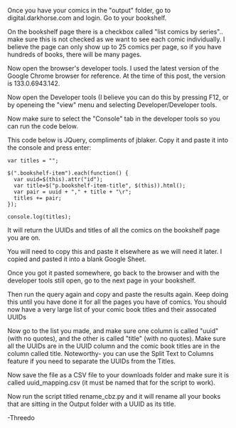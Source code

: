 Once you have your comics in the "output" folder, go to digital.darkhorse.com and login. Go to your bookshelf. 

On the bookshelf page there is a checkbox called "list comics by series".. make sure this is not checked as we want to see each comic individually. I believe the page can only show up to 25 comics per page, so if you have hundreds of books, there will be many pages.

Now open the browser's developer tools. I used the latest version of the Google Chrome browser for reference. At the time of this post, the version is 133.0.6943.142.

Now open the Developer tools (I believe you can do this by pressing F12, or by openeing the "view" menu and selecting Developer/Developer tools. 

Now make sure to select the "Console" tab in the developer tools so you can run the code below. 

This code below is JQuery, compliments of jblaker. Copy it and paste it into the console and press enter:

```
var titles = "";

$(".bookshelf-item").each(function() { 
  var uuid=$(this).attr("id");
  var title=$("p.bookshelf-item-title", $(this)).html();
  var pair = uuid + "," + title + "\r";
  titles += pair;
});

console.log(titles);

```

It will return the UUIDs and titles of all the comics on the bookshelf page you are on. 

You will need to copy this and paste it elsewhere as we will need it later. I copied and pasted it into a blank Google Sheet.

Once you got it pasted somewhere, go back to the browser and with the developer tools still open, go to the next page in your bookshelf. 

Then run the query again and copy and paste the results again. Keep doing this until you have done it for all the pages you have of comics. You should now have a very large list of your comic book titles and their assocated UUIDs

Now go to the list you made, and make sure one column is called "uuid" (with no quotes), and the other is called "title" (with no quotes). Make sure all the UUIDs are in the UUID column and the comic book titles are in the column called title.
Noteworthy- you can use the Split Text to Columns feature if you need to separate the UUIDs from the Titles.

Now save the file as a CSV file to your downloads folder and make sure it is called uuid_mapping.csv (it must be named that for the script to work).

Now run the script titled rename_cbz.py and it will rename all your books that are sitting in the Output folder with a UUID as its title.

-Threedo
